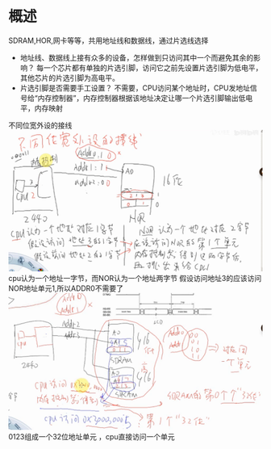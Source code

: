 # 概述
SDRAM,HOR,网卡等等，共用地址线和数据线，通过片选线选择 

- 地址线、数据线上接有众多的设备，怎样做到只访问其中一个而避免其余的影响？
	每一个芯片都有单独的片选引脚，访问它之前先设置片选引脚为低电平，其他芯片的片选引脚为高电平。
- 片选引脚是否需要手工设置？
	不需要，CPU访问某个地址时，CPU发地址信号给“内存控制器”，内存控制器根据该地址决定让哪一个片选引脚输出低电平，内存映射

不同位宽外设的接线
![](嵌入式/原理图/image/不同位宽外设的接线.png)
cpu认为一个地址一字节，而NOR认为一个地址两字节
假设访问地址3的应该访问NOR地址单元1,所以ADDR0不需要了
![](嵌入式/原理图/image/不同位宽外设的接线2.png)0123组成一个32位地址单元 ，cpu直接访问一个单元